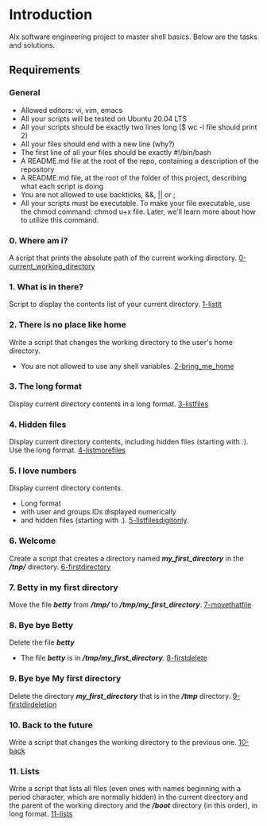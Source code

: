 # Introduction
Alx software engineering project to master shell basics. Below are the tasks and solutions.

## Requirements
### General
- Allowed editors: vi, vim, emacs
- All your scripts will be tested on Ubuntu 20.04 LTS
- All your scripts should be exactly two lines long ($ wc -l file should print 2)
- All your files should end with a new line (why?)
- The first line of all your files should be exactly #!/bin/bash
- A README.md file at the root of the repo, containing a description of the repository
- A README.md file, at the root of the folder of this project, describing what each script is doing
- You are not allowed to use backticks, &&, || or ;
- All your scripts must be executable. To make your file executable, use the chmod command: chmod u+x file. Later, we’ll learn more about how to utilize this command.

### 0. Where am i?
A script that prints the absolute path of the current working directory. [0-current_working_directory](./0-current_working_directory)

### 1. What is in there?
Script to display the contents list of your current directory. [1-listit](./1-listit)

### 2. There is no place like home
Write a script that changes the working directory to the user's home directory.
- You are not allowed to use any shell variables. [2-bring_me_home](./2-bring_me_home)

### 3. The long format
Display current directory contents in a long format. [3-listfiles](./3-listfiles)

### 4. Hidden files
Display current directory contents, including hidden files (starting with .). Use the long format. [4-listmorefiles](./4-listmorefiles)

### 5. I love numbers
Display current directory contents.
- Long format
- with user and groups IDs displayed numerically
- and hidden files (starting with .). [5-listfilesdigitonly](./5-listfiledigitonly).

### 6. Welcome
Create a script that creates a directory named ***my_first_directory*** in the ***/tnp/*** directory. [6-firstdirectory](./6-firstdirectory)

### 7. Betty in my first directory
Move the file ***betty*** from ***/tmp/*** to ***/tmp/my_first_directory***. [7-movethatfile](./7-movethatfile)

### 8. Bye bye Betty
Delete the file ***betty***
- The file ***betty*** is in ***/tmp/my_first_directory***. [8-firstdelete](./8-firstdelete)

### 9. Bye bye My first directory
Delete the directory ***my_first_directory*** that is in the ***/tmp*** directory. [9-firstdirdeletion](./9-firstdirdeletion)

### 10. Back to the future
Write a script that changes the working directory to the previous one. [10-back](./10-back)

### 11. Lists
Write a script that lists all files (even ones with names beginning with a period character, which are normally hidden) in the current directory and the parent of the working directory and the ***/boot*** directory (in this order), in long format. [11-lists](./11-lists)
